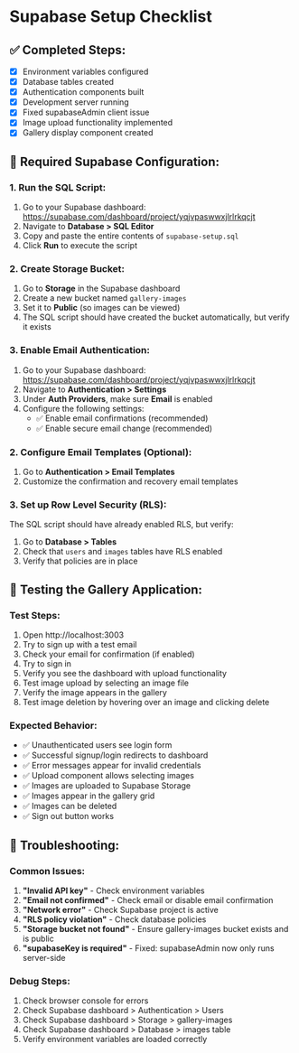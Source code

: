 # Supabase Setup Checklist

## ✅ Completed Steps:
- [x] Environment variables configured
- [x] Database tables created
- [x] Authentication components built
- [x] Development server running
- [x] Fixed supabaseAdmin client issue
- [x] Image upload functionality implemented
- [x] Gallery display component created

## 🔧 Required Supabase Configuration:

### 1. Run the SQL Script:
1. Go to your Supabase dashboard: https://supabase.com/dashboard/project/yqjvpaswwxjlrlrkqcjt
2. Navigate to **Database > SQL Editor**
3. Copy and paste the entire contents of `supabase-setup.sql`
4. Click **Run** to execute the script

### 2. Create Storage Bucket:
1. Go to **Storage** in the Supabase dashboard
2. Create a new bucket named `gallery-images`
3. Set it to **Public** (so images can be viewed)
4. The SQL script should have created the bucket automatically, but verify it exists

### 3. Enable Email Authentication:
1. Go to your Supabase dashboard: https://supabase.com/dashboard/project/yqjvpaswwxjlrlrkqcjt
2. Navigate to **Authentication > Settings**
3. Under **Auth Providers**, make sure **Email** is enabled
4. Configure the following settings:
   - ✅ Enable email confirmations (recommended)
   - ✅ Enable secure email change (recommended)

### 2. Configure Email Templates (Optional):
1. Go to **Authentication > Email Templates**
2. Customize the confirmation and recovery email templates

### 3. Set up Row Level Security (RLS):
The SQL script should have already enabled RLS, but verify:
1. Go to **Database > Tables**
2. Check that `users` and `images` tables have RLS enabled
3. Verify that policies are in place

## 🧪 Testing the Gallery Application:

### Test Steps:
1. Open http://localhost:3003
2. Try to sign up with a test email
3. Check your email for confirmation (if enabled)
4. Try to sign in
5. Verify you see the dashboard with upload functionality
6. Test image upload by selecting an image file
7. Verify the image appears in the gallery
8. Test image deletion by hovering over an image and clicking delete

### Expected Behavior:
- ✅ Unauthenticated users see login form
- ✅ Successful signup/login redirects to dashboard
- ✅ Error messages appear for invalid credentials
- ✅ Upload component allows selecting images
- ✅ Images are uploaded to Supabase Storage
- ✅ Images appear in the gallery grid
- ✅ Images can be deleted
- ✅ Sign out button works

## 🐛 Troubleshooting:

### Common Issues:
1. **"Invalid API key"** - Check environment variables
2. **"Email not confirmed"** - Check email or disable email confirmation
3. **"Network error"** - Check Supabase project is active
4. **"RLS policy violation"** - Check database policies
5. **"Storage bucket not found"** - Ensure gallery-images bucket exists and is public
6. **"supabaseKey is required"** - Fixed: supabaseAdmin now only runs server-side

### Debug Steps:
1. Check browser console for errors
2. Check Supabase dashboard > Authentication > Users
3. Check Supabase dashboard > Storage > gallery-images
4. Check Supabase dashboard > Database > images table
5. Verify environment variables are loaded correctly
